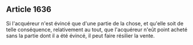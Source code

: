 Article 1636
----
Si l'acquéreur n'est évincé que d'une partie de la chose, et qu'elle soit de
telle conséquence, relativement au tout, que l'acquéreur n'eût point acheté sans
la partie dont il a été évincé, il peut faire résilier la vente.
